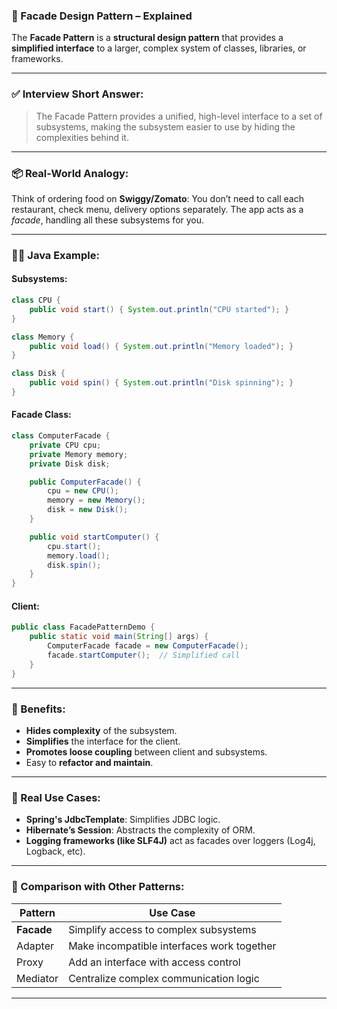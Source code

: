 ### 🎯 Facade Design Pattern – Explained

The **Facade Pattern** is a **structural design pattern** that provides a **simplified interface** to a larger, complex system of classes, libraries, or frameworks.

---

### ✅ Interview Short Answer:

> The Facade Pattern provides a unified, high-level interface to a set of subsystems, making the subsystem easier to use by hiding the complexities behind it.

---

### 📦 Real-World Analogy:

Think of ordering food on **Swiggy/Zomato**: You don’t need to call each restaurant, check menu, delivery options separately. The app acts as a *facade*, handling all these subsystems for you.

---

### 👨‍💻 Java Example:

#### Subsystems:

```java
class CPU {
    public void start() { System.out.println("CPU started"); }
}

class Memory {
    public void load() { System.out.println("Memory loaded"); }
}

class Disk {
    public void spin() { System.out.println("Disk spinning"); }
}
```

#### Facade Class:

```java
class ComputerFacade {
    private CPU cpu;
    private Memory memory;
    private Disk disk;

    public ComputerFacade() {
        cpu = new CPU();
        memory = new Memory();
        disk = new Disk();
    }

    public void startComputer() {
        cpu.start();
        memory.load();
        disk.spin();
    }
}
```

#### Client:

```java
public class FacadePatternDemo {
    public static void main(String[] args) {
        ComputerFacade facade = new ComputerFacade();
        facade.startComputer();  // Simplified call
    }
}
```

---

### 🧠 Benefits:

* **Hides complexity** of the subsystem.
* **Simplifies** the interface for the client.
* **Promotes loose coupling** between client and subsystems.
* Easy to **refactor and maintain**.

---

### 🧰 Real Use Cases:

* **Spring's JdbcTemplate**: Simplifies JDBC logic.
* **Hibernate’s Session**: Abstracts the complexity of ORM.
* **Logging frameworks (like SLF4J)** act as facades over loggers (Log4j, Logback, etc).

---

### 🔄 Comparison with Other Patterns:

| Pattern    | Use Case                                   |
| ---------- | ------------------------------------------ |
| **Facade** | Simplify access to complex subsystems      |
| Adapter    | Make incompatible interfaces work together |
| Proxy      | Add an interface with access control       |
| Mediator   | Centralize complex communication logic     |

---

